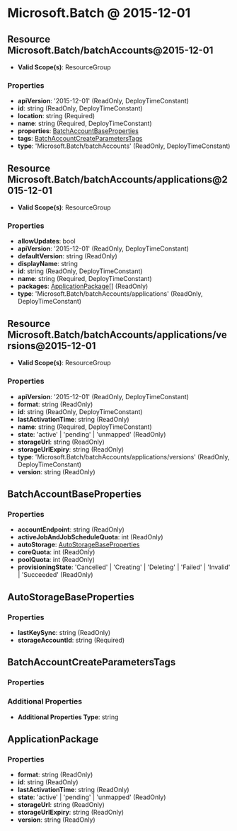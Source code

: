 # Microsoft.Batch @ 2015-12-01

## Resource Microsoft.Batch/batchAccounts@2015-12-01
* **Valid Scope(s)**: ResourceGroup
### Properties
* **apiVersion**: '2015-12-01' (ReadOnly, DeployTimeConstant)
* **id**: string (ReadOnly, DeployTimeConstant)
* **location**: string (Required)
* **name**: string (Required, DeployTimeConstant)
* **properties**: [BatchAccountBaseProperties](#batchaccountbaseproperties)
* **tags**: [BatchAccountCreateParametersTags](#batchaccountcreateparameterstags)
* **type**: 'Microsoft.Batch/batchAccounts' (ReadOnly, DeployTimeConstant)

## Resource Microsoft.Batch/batchAccounts/applications@2015-12-01
* **Valid Scope(s)**: ResourceGroup
### Properties
* **allowUpdates**: bool
* **apiVersion**: '2015-12-01' (ReadOnly, DeployTimeConstant)
* **defaultVersion**: string (ReadOnly)
* **displayName**: string
* **id**: string (ReadOnly, DeployTimeConstant)
* **name**: string (Required, DeployTimeConstant)
* **packages**: [ApplicationPackage](#applicationpackage)[] (ReadOnly)
* **type**: 'Microsoft.Batch/batchAccounts/applications' (ReadOnly, DeployTimeConstant)

## Resource Microsoft.Batch/batchAccounts/applications/versions@2015-12-01
* **Valid Scope(s)**: ResourceGroup
### Properties
* **apiVersion**: '2015-12-01' (ReadOnly, DeployTimeConstant)
* **format**: string (ReadOnly)
* **id**: string (ReadOnly, DeployTimeConstant)
* **lastActivationTime**: string (ReadOnly)
* **name**: string (Required, DeployTimeConstant)
* **state**: 'active' | 'pending' | 'unmapped' (ReadOnly)
* **storageUrl**: string (ReadOnly)
* **storageUrlExpiry**: string (ReadOnly)
* **type**: 'Microsoft.Batch/batchAccounts/applications/versions' (ReadOnly, DeployTimeConstant)
* **version**: string (ReadOnly)

## BatchAccountBaseProperties
### Properties
* **accountEndpoint**: string (ReadOnly)
* **activeJobAndJobScheduleQuota**: int (ReadOnly)
* **autoStorage**: [AutoStorageBaseProperties](#autostoragebaseproperties)
* **coreQuota**: int (ReadOnly)
* **poolQuota**: int (ReadOnly)
* **provisioningState**: 'Cancelled' | 'Creating' | 'Deleting' | 'Failed' | 'Invalid' | 'Succeeded' (ReadOnly)

## AutoStorageBaseProperties
### Properties
* **lastKeySync**: string (ReadOnly)
* **storageAccountId**: string (Required)

## BatchAccountCreateParametersTags
### Properties
### Additional Properties
* **Additional Properties Type**: string

## ApplicationPackage
### Properties
* **format**: string (ReadOnly)
* **id**: string (ReadOnly)
* **lastActivationTime**: string (ReadOnly)
* **state**: 'active' | 'pending' | 'unmapped' (ReadOnly)
* **storageUrl**: string (ReadOnly)
* **storageUrlExpiry**: string (ReadOnly)
* **version**: string (ReadOnly)

